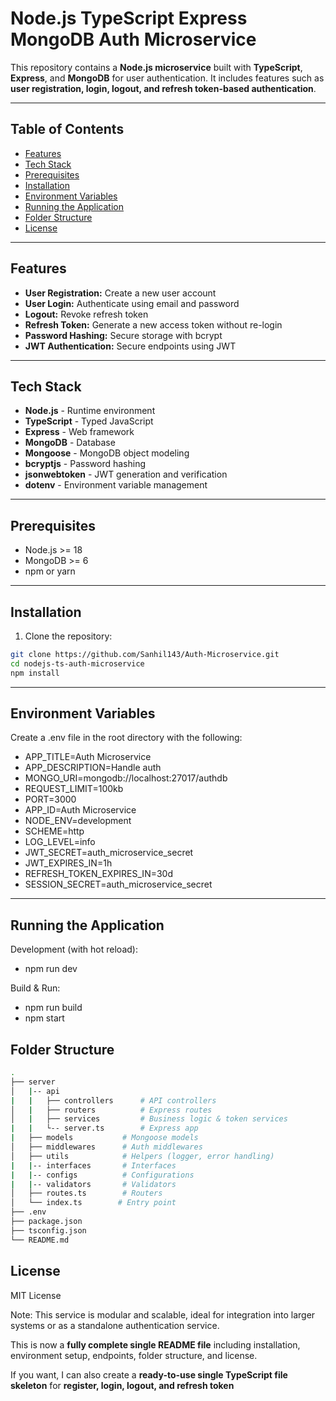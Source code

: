 # Node.js TypeScript Express MongoDB Auth Microservice

This repository contains a **Node.js microservice** built with **TypeScript**, **Express**, and **MongoDB** for user authentication. It includes features such as **user registration, login, logout, and refresh token-based authentication**.

---

## Table of Contents

- [Features](#features)  
- [Tech Stack](#tech-stack)  
- [Prerequisites](#prerequisites)  
- [Installation](#installation)  
- [Environment Variables](#environment-variables)  
- [Running the Application](#running-the-application) 
- [Folder Structure](#folder-structure)  
- [License](#license)

---

## Features

- **User Registration:** Create a new user account  
- **User Login:** Authenticate using email and password  
- **Logout:** Revoke refresh token  
- **Refresh Token:** Generate a new access token without re-login  
- **Password Hashing:** Secure storage with bcrypt  
- **JWT Authentication:** Secure endpoints using JWT  

---

## Tech Stack

- **Node.js** - Runtime environment  
- **TypeScript** - Typed JavaScript  
- **Express** - Web framework  
- **MongoDB** - Database  
- **Mongoose** - MongoDB object modeling  
- **bcryptjs** - Password hashing  
- **jsonwebtoken** - JWT generation and verification  
- **dotenv** - Environment variable management  

---

## Prerequisites

- Node.js >= 18  
- MongoDB >= 6  
- npm or yarn  

---

## Installation

1. Clone the repository:

```bash
git clone https://github.com/Sanhil143/Auth-Microservice.git
cd nodejs-ts-auth-microservice
npm install
```
---
 
## Environment Variables

Create a .env file in the root directory with the following:

- APP_TITLE=Auth Microservice
- APP_DESCRIPTION=Handle auth
- MONGO_URI=mongodb://localhost:27017/authdb
- REQUEST_LIMIT=100kb
- PORT=3000
- APP_ID=Auth Microservice
- NODE_ENV=development
- SCHEME=http
- LOG_LEVEL=info
- JWT_SECRET=auth_microservice_secret
- JWT_EXPIRES_IN=1h
- REFRESH_TOKEN_EXPIRES_IN=30d
- SESSION_SECRET=auth_microservice_secret

---

## Running the Application

Development (with hot reload):
- npm run dev

Build & Run:
- npm run build
- npm start


## Folder Structure
```bash
.
├── server
│   |-- api    
|   |   ├── controllers      # API controllers
│   |   ├── routers          # Express routes
│   |   ├── services         # Business logic & token services
|   |   └-- server.ts        # Express app
|   ├── models           # Mongoose models
│   ├── middlewares      # Auth middlewares
│   ├── utils            # Helpers (logger, error handling)
|   |-- interfaces       # Interfaces
|   |-- configs          # Configurations
|   |-- validators       # Validators
│   ├── routes.ts        # Routers
│   └── index.ts        # Entry point
├── .env
├── package.json
├── tsconfig.json
└── README.md
```

## License

MIT License

Note: This service is modular and scalable, ideal for integration into larger systems or as a standalone authentication service.

This is now a **fully complete single README file** including installation, environment setup, endpoints, folder structure, and license.  

If you want, I can also create a **ready-to-use single TypeScript file skeleton** for **register, login, logout, and refresh token**